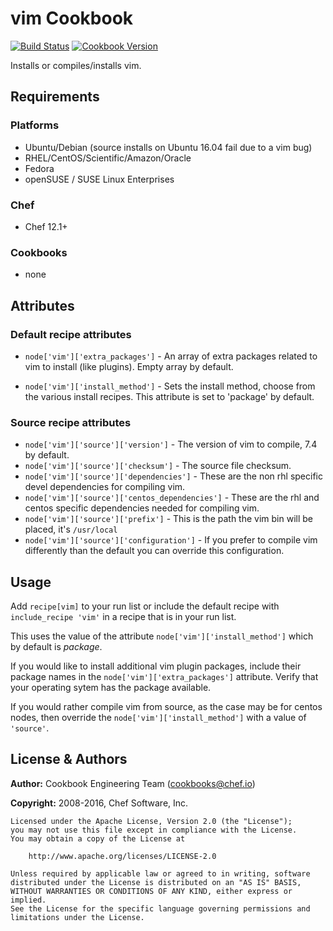 # vim Cookbook

[![Build Status](https://travis-ci.org/chef-cookbooks/vim.svg?branch=master)](https://travis-ci.org/chef-cookbooks/vim) [![Cookbook Version](https://img.shields.io/cookbook/v/vim.svg)](https://supermarket.chef.io/cookbooks/vim)

Installs or compiles/installs vim.

## Requirements

### Platforms

- Ubuntu/Debian (source installs on Ubuntu 16.04 fail due to a vim bug)
- RHEL/CentOS/Scientific/Amazon/Oracle
- Fedora
- openSUSE / SUSE Linux Enterprises

### Chef

- Chef 12.1+

### Cookbooks

- none

## Attributes

### Default recipe attributes

- `node['vim']['extra_packages']` - An array of extra packages related to vim to install (like plugins). Empty array by default.

- `node['vim']['install_method']` - Sets the install method, choose from the various install recipes. This attribute is set to 'package' by default.

### Source recipe attributes

- `node['vim']['source']['version']` - The version of vim to compile, 7.4 by default.
- `node['vim']['source']['checksum']` - The source file checksum.
- `node['vim']['source']['dependencies']` - These are the non rhl specific devel dependencies for compiling vim.
- `node['vim']['source']['centos_dependencies']` - These are the rhl and centos specific dependencies needed for compiling vim.
- `node['vim']['source']['prefix']` - This is the path the vim bin will be placed, it's `/usr/local`
- `node['vim']['source']['configuration']` - If you prefer to compile vim differently than the default you can override this configuration.

## Usage

Add `recipe[vim]` to your run list or include the default recipe with `include_recipe 'vim'` in a recipe that is in your run list.

This uses the value of the attribute `node['vim']['install_method']` which by default is _package_.

If you would like to install additional vim plugin packages, include their package names in the `node['vim']['extra_packages']` attribute. Verify that your operating sytem has the package available.

If you would rather compile vim from source, as the case may be for centos nodes, then override the `node['vim']['install_method']` with a value of `'source'`.

## License & Authors

**Author:** Cookbook Engineering Team ([cookbooks@chef.io](mailto:cookbooks@chef.io))

**Copyright:** 2008-2016, Chef Software, Inc.

```
Licensed under the Apache License, Version 2.0 (the "License");
you may not use this file except in compliance with the License.
You may obtain a copy of the License at

    http://www.apache.org/licenses/LICENSE-2.0

Unless required by applicable law or agreed to in writing, software
distributed under the License is distributed on an "AS IS" BASIS,
WITHOUT WARRANTIES OR CONDITIONS OF ANY KIND, either express or implied.
See the License for the specific language governing permissions and
limitations under the License.
```

